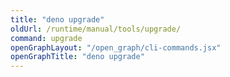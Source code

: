 ```yaml
---
title: "deno upgrade"
oldUrl: /runtime/manual/tools/upgrade/
command: upgrade
openGraphLayout: "/open_graph/cli-commands.jsx"
openGraphTitle: "deno upgrade"
---
```

